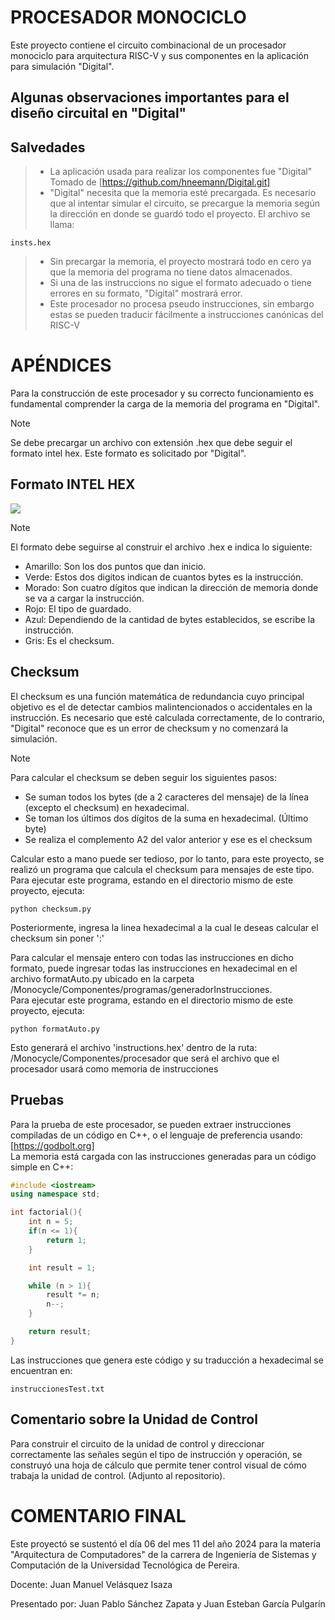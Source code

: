 # PROCESADOR MONOCICLO
Este proyecto contiene el circuito combinacional de un procesador monociclo para arquitectura RISC-V y sus componentes en la aplicación para simulación "Digital". 

## Algunas observaciones importantes para el diseño circuital en "Digital"

## Salvedades
> * La aplicación usada para realizar los componentes fue "Digital" Tomado de [https://github.com/hneemann/Digital.git]  
> * "Digital" necesita que la memoria esté precargada. Es necesario que al intentar simular el circuito, se precargue la memoria según la dirección en donde se guardó todo el proyecto. El archivo se llama:
```
insts.hex
```  
> * Sin precargar la memoria, el proyecto mostrará todo en cero ya que la memoria del programa no tiene datos almacenados. 
> * Si una de las instruccions no sigue el formato adecuado o tiene errores en su formato, "Digital" mostrará error.
> * Este procesador no procesa pseudo instrucciones, sin embargo estas se pueden traducir fácilmente a instrucciones canónicas del RISC-V

# APÉNDICES

Para la construcción de este procesador y su correcto funcionamiento es fundamental comprender la carga de la memoria del programa en "Digital". 

>[!NOTE]
> Se debe precargar un archivo con extensión .hex que debe seguir el formato intel hex. Este formato es solicitado por "Digital".

## Formato INTEL HEX
![](https://www.flx.cat/media/2010-11-17/featured.jpg)

>[!NOTE]
> El formato debe seguirse al construir el archivo .hex e indica lo siguiente:
> * Amarillo: Son los dos puntos que dan inicio.
> * Verde: Estos dos digitos indican de cuantos bytes es la instrucción.
> * Morado: Son cuatro dígitos que indican la dirección de memoria donde se va a cargar la instrucción.
> * Rojo: El tipo de guardado.
> * Azul: Dependiendo de la cantidad de bytes establecidos, se escribe la instrucción.
> * Gris: Es el checksum.

## Checksum

El checksum es una función matemática de redundancia cuyo principal objetivo es el de detectar cambios malintencionados o accidentales en la instrucción. Es necesario que esté calculada correctamente, de lo contrario, "Digital" reconoce que es un error de checksum y no comenzará la simulación.  

>[!NOTE]
> Para calcular el checksum se deben seguir los siguientes pasos:
> * Se suman todos los bytes (de a 2 caracteres del mensaje) de la línea (excepto el checksum) en hexadecimal.
> * Se toman los últimos dos dígitos de la suma en hexadecimal. (Último byte)
> * Se realiza el complemento A2 del valor anterior y ese es el checksum

Calcular esto a mano puede ser tedioso, por lo tanto, para este proyecto, se realizó un programa que calcula el checksum para mensajes de este tipo.  
Para ejecutar este programa, estando en el directorio mismo de este proyecto, ejecuta: 
```
python checksum.py
```
Posteriormente, ingresa la linea hexadecimal a la cual le deseas calcular el checksum sin poner ':'

Para calcular el mensaje entero con todas las instrucciones en dicho formato, puede ingresar todas las instrucciones en hexadecimal en el archivo formatAuto.py ubicado en la carpeta /Monocycle/Componentes/programas/generadorInstrucciones.  
Para ejecutar este programa, estando en el directorio mismo de este proyecto, ejecuta:
```
python formatAuto.py
```

Esto generará el archivo 'instructions.hex' dentro de la ruta: /Monocycle/Componentes/procesador que será el archivo que el procesador usará como memoria de instrucciones

## Pruebas
Para la prueba de este procesador, se pueden extraer instrucciones compiladas de un código en C++, o el lenguaje de preferencia usando: [https://godbolt.org]  
La memoria está cargada con las instrucciones generadas para un código simple en C++:

```C++
#include <iostream>
using namespace std;

int factorial(){
    int n = 5;
    if(n <= 1){
        return 1;
    }

    int result = 1;

    while (n > 1){
        result *= n;
        n--;
    }

    return result;
}

```

Las instrucciones que genera este código y su traducción a hexadecimal se encuentran en:
```
instruccionesTest.txt
```

## Comentario sobre la Unidad de Control
Para construir el circuito de la unidad de control y direccionar correctamente las señales según el tipo de instrucción y operación, se construyó una hoja de cálculo que permite tener control visual de cómo trabaja la unidad de control. (Adjunto al repositorio).

# COMENTARIO FINAL
Este proyectó se sustentó el día 06 del mes 11 del año 2024 para la materia "Arquitectura de Computadores" de la carrera de Ingeniería de Sistemas y Computación de la Universidad Tecnológica de Pereira.

Docente: Juan Manuel Velásquez Isaza

Presentado por: Juan Pablo Sánchez Zapata y Juan Esteban García Pulgarín

